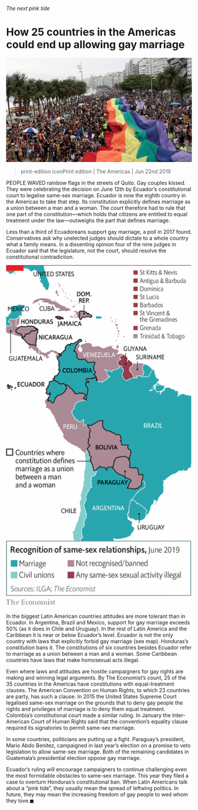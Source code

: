 ###### The next pink tide

# How 25 countries in the Americas could end up allowing gay marriage 

![image](images/20190622_amp502.jpg) 

> print-edition iconPrint edition | The Americas | Jun 22nd 2019 

PEOPLE WAVED rainbow flags in the streets of Quito. Gay couples kissed. They were celebrating the decision on June 12th by Ecuador’s constitutional court to legalise same-sex marriage. Ecuador is now the eighth country in the Americas to take that step. Its constitution explicitly defines marriage as a union between a man and a woman. The court therefore had to rule that one part of the constitution—which holds that citizens are entitled to equal treatment under the law—outweighs the part that defines marriage. 

Less than a third of Ecuadoreans support gay marriage, a poll in 2017 found. Conservatives ask why unelected judges should dictate to a whole country what a family means. In a dissenting opinion four of the nine judges in Ecuador said that the legislature, not the court, should resolve the constitutional contradiction. 

![image](images/20190622_AMM936.png) 

In the biggest Latin American countries attitudes are more tolerant than in Ecuador. In Argentina, Brazil and Mexico, support for gay marriage exceeds 50% (as it does in Chile and Uruguay). In the rest of Latin America and the Caribbean it is near or below Ecuador’s level. Ecuador is not the only country with laws that explicitly forbid gay marriage (see map). Honduras’s constitution bans it. The constitutions of six countries besides Ecuador refer to marriage as a union between a man and a woman. Some Caribbean countries have laws that make homosexual acts illegal. 

Even where laws and attitudes are hostile campaigners for gay rights are making and winning legal arguments. By The Economist’s count, 25 of the 35 countries in the Americas have constitutions with equal-treatment clauses. The American Convention on Human Rights, to which 23 countries are party, has such a clause. In 2015 the United States Supreme Court legalised same-sex marriage on the grounds that to deny gay people the rights and privileges of marriage is to deny them equal treatment. Colombia’s constitutional court made a similar ruling. In January the Inter-American Court of Human Rights said that the convention’s equality clause required its signatories to permit same-sex marriage. 

In some countries, politicians are putting up a fight. Paraguay’s president, Mario Abdo Benítez, campaigned in last year’s election on a promise to veto legislation to allow same-sex marriage. Both of the remaining candidates in Guatemala’s presidential election oppose gay marriage. 

Ecuador’s ruling will encourage campaigners to continue challenging even the most formidable obstacles to same-sex marriage. This year they filed a case to overturn Honduras’s constitutional ban. When Latin Americans talk about a “pink tide”, they usually mean the spread of leftwing politics. In future, they may mean the increasing freedom of gay people to wed whom they love.◼ 


